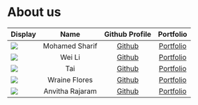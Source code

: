 # About us

Display |      Name       |              Github Profile               | Portfolio
--------|:---------------:|:-----------------------------------------:|:---------:
![](https://via.placeholder.com/100.png?text=Photo) | Mohamed Sharif  |    [Github](https://github.com/shxr3f)    | [Portfolio](docs/team/johndoe.md)
![](https://via.placeholder.com/100.png?text=Photo) |     Wei Li      |   [Github](https://github.com/tanweili)   | [Portfolio](docs/team/johndoe.md)
![](https://via.placeholder.com/100.png?text=Photo) |       Tai       |  [Github](https://github.com/kktai1512)   | [Portfolio](docs/team/johndoe.md)
![](https://via.placeholder.com/100.png?text=Photo) |  Wraine Flores  | [Github](https://github.com/wraineflores) | [Portfolio](docs/team/johndoe.md)
![](https://via.placeholder.com/100.png?text=Photo) | Anvitha Rajaram |  [Github](https://github.com/Anvitha-r)   | [Portfolio](docs/team/johndoe.md)
